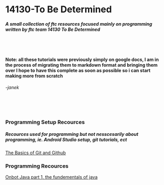 # 14130-To Be Determined
##### A small collection of ftc resources focused mainly on programming written by ftc team 14130 To Be Determined

<br><br>
#### Note: all these tutorials were previously simply on google docs, I am in the process of migrating them to markdown format and bringing them over I hope to have this complete as soon as possible so i can start making more from scratch
###### -janek
<br><br>

### Programming Setup Recources
##### Recources used for programming but not nesscesarily about programming, ie. Android Studio setup, git tutorials, ect

[The Basics of Git and Github](docs/git-github)



### Programming Recources

[Onbot Java part 1, the fundementals of java](docs/on-bot/on-bot-1)
